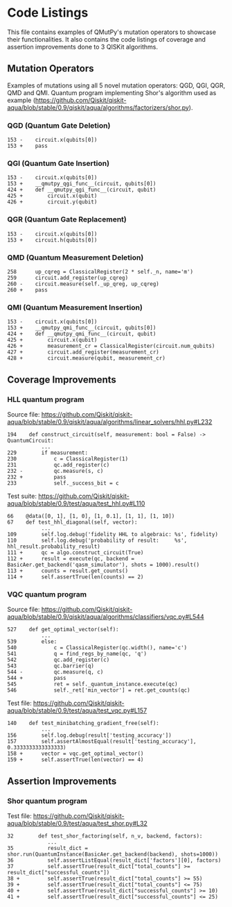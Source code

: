 # Code Listings

This file contains examples of QMutPy's mutation operators to showcase
their functionalities. It also contains the code listings of
coverage and assertion improvements done to 3 QISKit algorithms.

## Mutation Operators

Examples of mutations using all 5 novel mutation operators: QGD, QGI, QGR, QMD and QMI.
Quantum program implementing Shor's algorithm used as example (https://github.com/Qiskit/qiskit-aqua/blob/stable/0.9/qiskit/aqua/algorithms/factorizers/shor.py).

### QGD (Quantum Gate Deletion)

```
153 -    circuit.x(qubits[0])  
153 +    pass  
```

### QGI (Quantum Gate Insertion)

```
153 -    circuit.x(qubits[0])  
153 +    __qmutpy_qgi_func__(circuit, qubits[0])  
424 +    def __qmutpy_qgi_func__(circuit, qubit)  
425 +        circuit.x(qubit)  
426 +        circuit.y(qubit)  
```

### QGR (Quantum Gate Replacement)

```
153 -    circuit.x(qubits[0])  
153 +    circuit.h(qubits[0])  
```

### QMD (Quantum Measurement Deletion)
```
258      up_cqreg = ClassicalRegister(2 * self._n, name='m')  
259      circuit.add_register(up_cqreg)  
260 -    circuit.measure(self._up_qreg, up_cqreg)  
260 +    pass  
```

### QMI (Quantum Measurement Insertion)

```
153 -    circuit.x(qubits[0])  
153 +    __qmutpy_qmi_func__(circuit, qubits[0])  
424 +    def __qmutpy_qmi_func__(circuit, qubit)  
425 +        circuit.x(qubit)  
426 +        measurement_cr = ClassicalRegister(circuit.num_qubits)  
427 +        circuit.add_register(measurement_cr)  
428 +        circuit.measure(qubit, measurement_cr)  
```

## Coverage Improvements

### HLL quantum program

Source file: https://github.com/Qiskit/qiskit-aqua/blob/stable/0.9/qiskit/aqua/algorithms/linear_solvers/hhl.py#L232

```
194    def construct_circuit(self, measurement: bool = False) -> QuantumCircuit:  
           ...  
229        if measurement:  
230            c = ClassicalRegister(1)  
231            qc.add_register(c)  
232 -          qc.measure(s, c)  
232 +          pass  
233            self._success_bit = c  
```

Test suite: https://github.com/Qiskit/qiskit-aqua/blob/stable/0.9/test/aqua/test_hhl.py#L110

```
66    @data([0, 1], [1, 0], [1, 0.1], [1, 1], [1, 10])  
67    def test_hhl_diagonal(self, vector):  
           ...  
109        self.log.debug('fidelity HHL to algebraic: %s', fidelity)  
110        self.log.debug('probability of result:     %s', hhl_result.probability_result)  
111 +      qc = algo.construct_circuit(True)   
112 +      result = execute(qc, backend = BasicAer.get_backend('qasm_simulator'), shots = 1000).result()   
113 +      counts = result.get_counts()   
114 +      self.assertTrue(len(counts) == 2)   
```

### VQC quantum program

Source file: https://github.com/Qiskit/qiskit-aqua/blob/stable/0.9/qiskit/aqua/algorithms/classifiers/vqc.py#L544

```
527    def get_optimal_vector(self):   
           ...    
539        else:    
540            c = ClassicalRegister(qc.width(), name='c')   
541            q = find_regs_by_name(qc, 'q')    
542            qc.add_register(c)   
543            qc.barrier(q)   
544 -          qc.measure(q, c)    
544 +          pass    
545            ret = self._quantum_instance.execute(qc)    
546            self._ret['min_vector'] = ret.get_counts(qc)    
```

Test file: https://github.com/Qiskit/qiskit-aqua/blob/stable/0.9/test/aqua/test_vqc.py#L157

```
140    def test_minibatching_gradient_free(self):    
           ...
156        self.log.debug(result['testing_accuracy'])    
157        self.assertAlmostEqual(result['testing_accuracy'], 0.3333333333333333)    
158 +      vector = vqc.get_optimal_vector()    
159 +      self.assertTrue(len(vector) == 4)    
```

## Assertion Improvements

### Shor quantum program

Test file: https://github.com/Qiskit/qiskit-aqua/blob/stable/0.9/test/aqua/test_shor.py#L32
```
32        def test_shor_factoring(self, n_v, backend, factors):    
             ...        
35           result_dict = shor.run(QuantumInstance(BasicAer.get_backend(backend), shots=1000))    
36           self.assertListEqual(result_dict['factors'][0], factors)    
37           self.assertTrue(result_dict["total_counts"] >= result_dict["successful_counts"])   
38 +         self.assertTrue(result_dict["total_counts"] >= 55)    
39 +         self.assertTrue(result_dict["total_counts"] <= 75)   
40 +         self.assertTrue(result_dict["successful_counts"] >= 10)    
41 +         self.assertTrue(result_dict["successful_counts"] <= 25)    
```
